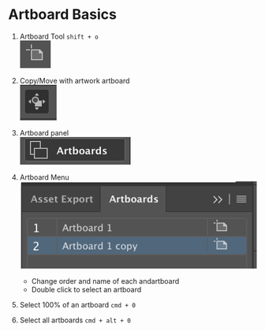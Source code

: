 # Artboard Basics

1.	Artboard Tool `shift + o`  
![alt-text](https://github.com/EmilioJeldes/Illustrator-Basics-Udemy/blob/master/imgs/artboard-img/arboard-tool.png "artboard tool")

2.	Copy/Move with artwork artboard  
![alt-text](https://github.com/EmilioJeldes/Illustrator-Basics-Udemy/blob/master/imgs/artboard-img/with-artboard.png "Copy/Move with artwork artboard ")

3.	Artboard panel  
![alt-text](https://github.com/EmilioJeldes/Illustrator-Basics-Udemy/blob/master/imgs/artboard-img/artboard-panel.png "Artboard panel")  

4.	Artboard Menu  
![alt-text](https://github.com/EmilioJeldes/Illustrator-Basics-Udemy/blob/master/imgs/artboard-img/artboard-menu.png "Artboard menu")  
	- Change order and name of each andartboard  
	- Double click to select an artboard

5. Select 100% of an artboard `cmd + 0`

6. Select all artboards `cmd + alt + 0`
